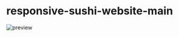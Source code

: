 # responsive-sushi-website-main
![preview](https://user-images.githubusercontent.com/100160834/218338223-9e5bd3c4-2784-4917-bedf-938b8e68782c.png)
